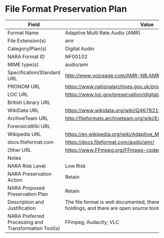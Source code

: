 # File Format Preservation Plan
          
| Field | Value |
| ----------- | ----------- |
| Format Name | Adaptive Multi Rate Audio (AMR) | 
| File Extension(s) | amr | 
| Category/Plan(s) | Digital Audio | 
| NARA Format ID | NF00102 | 
| MIME type(s) | audio/amr | 
| Specification/Standard URL | <http://www.voiceage.com/AMR-NB.AMR.html> | 
| PRONOM URL | <https://www.nationalarchives.gov.uk/pronom/fmt/356> | 
| LOC URL | <https://www.loc.gov/preservation/digital/formats/fdd/fdd000254.shtml> | 
| British Library URL |  | 
| WikiData URL | <https://www.wikidata.org/wiki/Q4676210> | 
| ArchiveTeam URL | <http://fileformats.archiveteam.org/wiki/Ext:amr> | 
| ForensicsWiki URL |  | 
| Wikipedia URL | <https://en.wikipedia.org/wiki/Adaptive_Multi-Rate_audio_codec> | 
| docs.fileformat.com | <https://docs.fileformat.com/audio/amr/> | 
| Other URL | <https://www.FFmpeg.org/FFmpeg-codecs.html> | 
| Notes |  | 
| NARA Risk Level | Low Risk | 
| NARA Preservation Action | Retain | 
| NARA Proposed Preservation Plan | Retain | 
| Description and Justification | The file format is well documented, there are minimal files in the holdings, and there are open source tools available for transcoding. | 
| NARA Preferred Processing and Transformation Tool(s) | FFmpeg; Audacity; VLC | 
